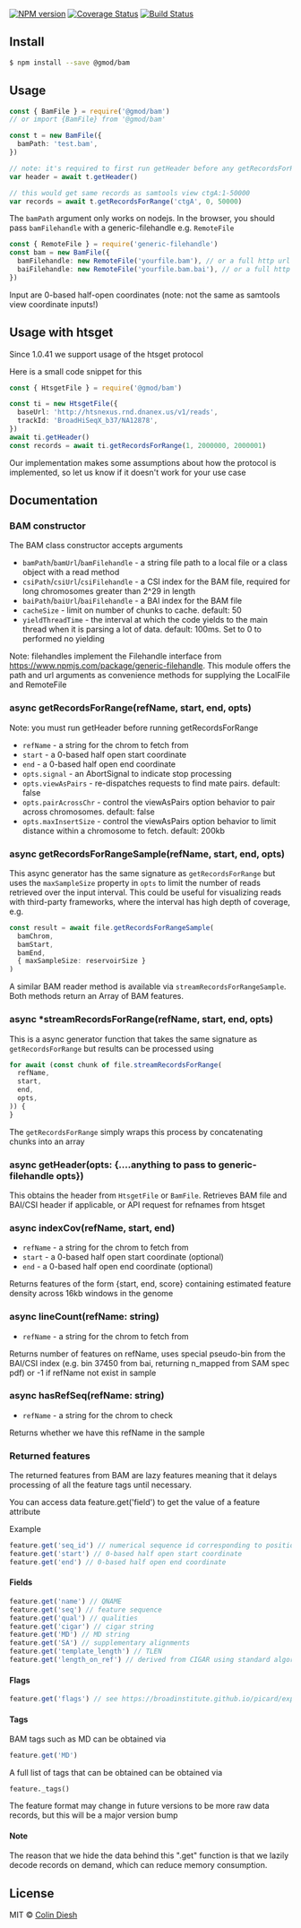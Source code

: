 [![NPM version](https://img.shields.io/npm/v/@gmod/bam.svg?style=flat-square)](https://npmjs.org/package/@gmod/bam)
[![Coverage Status](https://img.shields.io/codecov/c/github/GMOD/bam-js/master.svg?style=flat-square)](https://codecov.io/gh/GMOD/bam-js/branch/master)
[![Build Status](https://img.shields.io/github/actions/workflow/status/GMOD/bam-js/push.yml?branch=master)](https://github.com/GMOD/bam-js/actions?query=branch%3Amaster+workflow%3APush+)

## Install

```bash
$ npm install --save @gmod/bam
```

## Usage

```typescript
const { BamFile } = require('@gmod/bam')
// or import {BamFile} from '@gmod/bam'

const t = new BamFile({
  bamPath: 'test.bam',
})

// note: it's required to first run getHeader before any getRecordsForRange
var header = await t.getHeader()

// this would get same records as samtools view ctgA:1-50000
var records = await t.getRecordsForRange('ctgA', 0, 50000)
```

The `bamPath` argument only works on nodejs. In the browser, you should pass
`bamFilehandle` with a generic-filehandle e.g. `RemoteFile`

```typescript
const { RemoteFile } = require('generic-filehandle')
const bam = new BamFile({
  bamFilehandle: new RemoteFile('yourfile.bam'), // or a full http url
  baiFilehandle: new RemoteFile('yourfile.bam.bai'), // or a full http url
})
```

Input are 0-based half-open coordinates (note: not the same as samtools view
coordinate inputs!)

## Usage with htsget

Since 1.0.41 we support usage of the htsget protocol

Here is a small code snippet for this

```typescript
const { HtsgetFile } = require('@gmod/bam')

const ti = new HtsgetFile({
  baseUrl: 'http://htsnexus.rnd.dnanex.us/v1/reads',
  trackId: 'BroadHiSeqX_b37/NA12878',
})
await ti.getHeader()
const records = await ti.getRecordsForRange(1, 2000000, 2000001)
```

Our implementation makes some assumptions about how the protocol is implemented,
so let us know if it doesn't work for your use case

## Documentation

### BAM constructor

The BAM class constructor accepts arguments

- `bamPath`/`bamUrl`/`bamFilehandle` - a string file path to a local file or a
  class object with a read method
- `csiPath`/`csiUrl`/`csiFilehandle` - a CSI index for the BAM file, required
  for long chromosomes greater than 2^29 in length
- `baiPath`/`baiUrl`/`baiFilehandle` - a BAI index for the BAM file
- `cacheSize` - limit on number of chunks to cache. default: 50
- `yieldThreadTime` - the interval at which the code yields to the main thread
  when it is parsing a lot of data. default: 100ms. Set to 0 to performed no
  yielding

Note: filehandles implement the Filehandle interface from
https://www.npmjs.com/package/generic-filehandle. This module offers the path
and url arguments as convenience methods for supplying the LocalFile and
RemoteFile

### async getRecordsForRange(refName, start, end, opts)

Note: you must run getHeader before running getRecordsForRange

- `refName` - a string for the chrom to fetch from
- `start` - a 0-based half open start coordinate
- `end` - a 0-based half open end coordinate
- `opts.signal` - an AbortSignal to indicate stop processing
- `opts.viewAsPairs` - re-dispatches requests to find mate pairs. default: false
- `opts.pairAcrossChr` - control the viewAsPairs option behavior to pair across
  chromosomes. default: false
- `opts.maxInsertSize` - control the viewAsPairs option behavior to limit
  distance within a chromosome to fetch. default: 200kb

### async getRecordsForRangeSample(refName, start, end, opts)

This async generator has the same signature as `getRecordsForRange` 
but uses the `maxSampleSize` property in `opts` to limit the number 
of reads retrieved over the input interval. This could be useful for 
visualizing reads with third-party frameworks, where the interval has 
high depth of coverage, e.g.

```typescript
const result = await file.getRecordsForRangeSample(
  bamChrom, 
  bamStart, 
  bamEnd, 
  { maxSampleSize: reservoirSize }
)
```

A similar BAM reader method is available via `streamRecordsForRangeSample`.
Both methods return an Array of BAM features.

### async \*streamRecordsForRange(refName, start, end, opts)

This is a async generator function that takes the same signature as
`getRecordsForRange` but results can be processed using

```typescript
for await (const chunk of file.streamRecordsForRange(
  refName,
  start,
  end,
  opts,
)) {
}
```

The `getRecordsForRange` simply wraps this process by concatenating chunks into
an array

### async getHeader(opts: {....anything to pass to generic-filehandle opts})

This obtains the header from `HtsgetFile` or `BamFile`. Retrieves BAM file and
BAI/CSI header if applicable, or API request for refnames from htsget

### async indexCov(refName, start, end)

- `refName` - a string for the chrom to fetch from
- `start` - a 0-based half open start coordinate (optional)
- `end` - a 0-based half open end coordinate (optional)

Returns features of the form {start, end, score} containing estimated feature
density across 16kb windows in the genome

### async lineCount(refName: string)

- `refName` - a string for the chrom to fetch from

Returns number of features on refName, uses special pseudo-bin from the BAI/CSI
index (e.g. bin 37450 from bai, returning n_mapped from SAM spec pdf) or -1 if
refName not exist in sample

### async hasRefSeq(refName: string)

- `refName` - a string for the chrom to check

Returns whether we have this refName in the sample

### Returned features

The returned features from BAM are lazy features meaning that it delays
processing of all the feature tags until necessary.

You can access data feature.get('field') to get the value of a feature attribute

Example

```typescript
feature.get('seq_id') // numerical sequence id corresponding to position in the sam header
feature.get('start') // 0-based half open start coordinate
feature.get('end') // 0-based half open end coordinate
```

#### Fields

```typescript
feature.get('name') // QNAME
feature.get('seq') // feature sequence
feature.get('qual') // qualities
feature.get('cigar') // cigar string
feature.get('MD') // MD string
feature.get('SA') // supplementary alignments
feature.get('template_length') // TLEN
feature.get('length_on_ref') // derived from CIGAR using standard algorithm
```

#### Flags

```typescript
feature.get('flags') // see https://broadinstitute.github.io/picard/explain-flags.html
```

#### Tags

BAM tags such as MD can be obtained via

```typescript
feature.get('MD')
```

A full list of tags that can be obtained can be obtained via

    feature._tags()

The feature format may change in future versions to be more raw data records,
but this will be a major version bump

#### Note

The reason that we hide the data behind this ".get" function is that we lazily
decode records on demand, which can reduce memory consumption.

## License

MIT © [Colin Diesh](https://github.com/cmdcolin)

